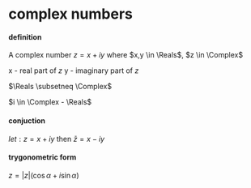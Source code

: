 # complex numbers

#### definition

A complex number $z=x+iy$ where $x,y \in \Reals$, $z \in \Complex$

x - real part of $z$
y - imaginary part of $z$

$\Reals \subsetneq \Complex$

$i \in \Complex - \Reals$

#### conjuction

$let: z = x + iy$ then $\bar{z} = x - iy$

#### trygonometric form

$z = |z|(\cos{\alpha} + i\sin{\alpha})$
